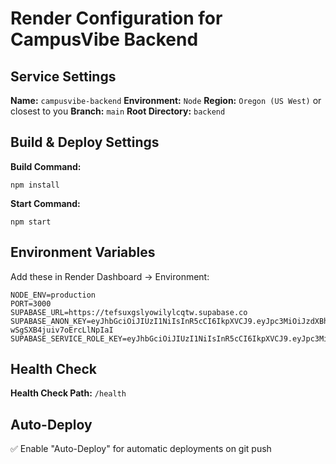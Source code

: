 # Render Configuration for CampusVibe Backend

## Service Settings

**Name:** `campusvibe-backend`
**Environment:** `Node`
**Region:** `Oregon (US West)` or closest to you
**Branch:** `main`
**Root Directory:** `backend`

## Build & Deploy Settings

**Build Command:**
```
npm install
```

**Start Command:**
```
npm start
```

## Environment Variables

Add these in Render Dashboard → Environment:

```
NODE_ENV=production
PORT=3000
SUPABASE_URL=https://tefsuxgslyowilylcqtw.supabase.co
SUPABASE_ANON_KEY=eyJhbGciOiJIUzI1NiIsInR5cCI6IkpXVCJ9.eyJpc3MiOiJzdXBhYmFzZSIsInJlZiI6InRlZnN1eGdzbHlvd2lseWxjcXR3Iiwicm9sZSI6ImFub24iLCJpYXQiOjE3NTcxMTExMTYsImV4cCI6MjA3MjY4NzExNn0.pAFVoJgBBdnUnzST2nO-wSgSXB4juiv7oErcLlNpIaI
SUPABASE_SERVICE_ROLE_KEY=eyJhbGciOiJIUzI1NiIsInR5cCI6IkpXVCJ9.eyJpc3MiOiJzdXBhYmFzZSIsInJlZiI6InRlZnN1eGdzbHlvd2lseWxjcXR3Iiwicm9sZSI6InNlcnZpY2Vfcm9sZSIsImlhdCI6MTc1NzExMTExNiwiZXhwIjoyMDcyNjg3MTE2fQ.6v82VuPhy0KU01hom4AesZCx0JPOq_sfTy4icr_2vNg
```

## Health Check

**Health Check Path:** `/health`

## Auto-Deploy

✅ Enable "Auto-Deploy" for automatic deployments on git push
